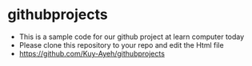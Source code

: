 # githubprojects
- This is a sample code for our github project at learn computer today
- Please clone this repository to your repo and edit the Html file
- https://github.com/Kuy-Ayeh/githubprojects
